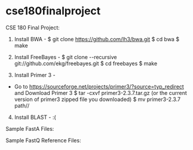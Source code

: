 # cse180finalproject
CSE 180 Final Project:


1. Install BWA - 
$ git clone https://github.com/lh3/bwa.git
$ cd bwa
$ make

2. Install FreeBayes - 
$ git clone --recursive git://github.com/ekg/freebayes.git
$ cd freebayes
$ make

3. Install Primer 3 - 
- Go to https://sourceforge.net/projects/primer3/?source=typ_redirect and Download Primer 3 
$ tar -cxvf primer3-2.3.7.tar.gz (or the current version of primer3 zipped file you downloaded)
$ mv primer3-2.3.7 path/<Project name>/


4. Install BLAST - 
:(

Sample FastA Files: 

Sample FastQ Reference Files: 
